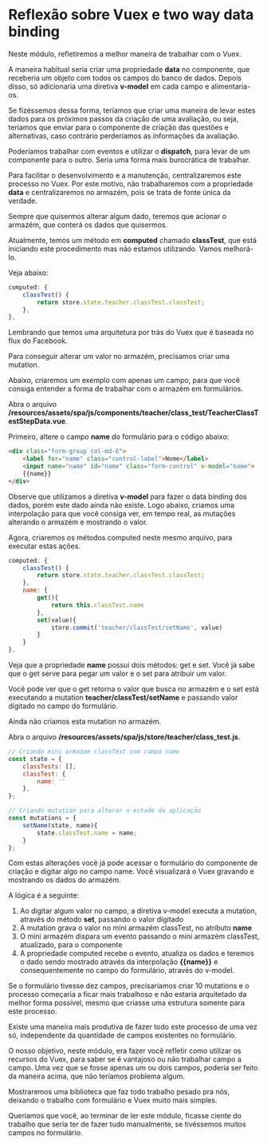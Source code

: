 # Reflexão sobre Vuex e two way data binding

Neste módulo, refletiremos a melhor maneira de trabalhar com o Vuex.

A maneira habitual seria criar uma propriedade **data** no componente, que receberia um objeto com todos os campos do banco de dados. Depois disso, só adicionaria uma diretiva **v-model** em cada campo e alimentaria-os.

Se fizéssemos dessa forma, teríamos que criar uma maneira de levar estes dados para os próximos passos da criação de uma avaliação, ou seja, teríamos que enviar para o componente de criação das questões e alternativas, caso contrário perderíamos as informações da avaliação.

Poderíamos trabalhar com eventos e utilizar o **dispatch**, para levar de um componente para o outro. Seria uma forma mais burocrática de trabalhar.

Para facilitar o desenvolvimento e a manutenção, centralizaremos este processo no Vuex. Por este motivo, não trabalharemos com a propriedade **data** e centralizaremos no armazém, pois se trata de fonte única da verdade.

Sempre que quisermos alterar algum dado, teremos que acionar o armazém, que conterá os dados que quisermos. 

Atualmente, temos um método em **computed** chamado **classTest**, que está iniciando este procedimento mas não estamos utilizando. Vamos melhorá-lo. 

Veja abaixo:

```js
computed: {
    classTest() {
        return store.state.teacher.classTest.classTest;
    },
},
```

Lembrando que temos uma arquitetura por trás do Vuex que é baseada no flux do Facebook. 

Para conseguir alterar um valor no armazém, precisamos criar uma mutation.

Abaixo, criaremos um exemplo com apenas um campo, para que você consiga entender a forma de trabalhar com o armazém em formulários.

Abra o arquivo **/resources/assets/spa/js/components/teacher/class_test/TeacherClassTestStepData.vue**.

Primeiro, altere o campo **name** do formulário para o código abaixo:

```html
<div class="form-group col-md-6">
    <label for="name" class="control-label">Nome</label>
    <input name="name" id="name" class="form-control" v-model="name">
    {{name}}
</div>
```

Observe que utilizamos a diretiva **v-model** para fazer o data binding dos dados, porém este dado ainda não existe. Logo abaixo, criamos uma interpolação para que você consiga ver, em tempo real, as mutações alterando o armazém e mostrando o valor.

Agora, criaremos os métodos computed neste mesmo arquivo, para executar estas ações.

```js
computed: {
    classTest() {
        return store.state.teacher.classTest.classTest;
    },
    name: {
        get(){
            return this.classTest.name
        },
        set(value){
            store.commit('teacher/classTest/setName', value)
        }
    }
},
```

Veja que a propriedade **name** possui dois métodos: get e set. Você já sabe que o get serve para pegar um valor e o set para atribuir um valor.

 Você pode ver que o get retorna o valor que busca no armazém e o set está executando a mutation **teacher/classTest/setName** e passando valor digitado no campo do formulário. 

 Ainda não criamos esta mutation no armazém.

Abra o arquivo **/resources/assets/spa/js/store/teacher/class_test.js**.

```js
// Criando mini armazem classTest com campo name
const state = {
    classTests: [],
    classTest: {
        name: ''
    },
};

// Criando mutation para alterar o estado da aplicação
const mutations = {
    setName(state, name){
        state.classTest.name = name;
    }
};
```

Com estas alterações você já pode acessar o formulário do componente de criação e digitar algo no campo name. Você visualizará o Vuex gravando e mostrando os dados do armazém.

A lógica é a seguinte:

1. Ao digitar algum valor no campo, a diretiva v-model executa a mutation, através do método **set**, passando o valor digitado
2. A mutation grava o valor no mini armazém classTest, no atributo **name**
3. O mini armazém dispara um evento passando o mini armazém classTest, atualizado, para o componente
4. A propriedade computed recebe o evento, atualiza os dados e teremos o dado sendo mostrado através da interpolação **{{name}}** e consequentemente no campo do formulário, através do v-model.

Se o formulário tivesse dez campos, precisaríamos criar 10 mutations e o processo começaria a ficar mais trabalhoso e não estaria arquitetado da melhor forma possível, mesmo que criasse uma estrutura somente para este processo.

Existe uma maneira mais produtiva de fazer todo este processo de uma vez só, independente da quantidade de campos existentes no formulário.

O nosso objetivo, neste módulo, era fazer você refletir como utilizar os recursos do Vuex, para saber se é vantajoso ou não trabalhar campo a campo. Uma vez que se fosse apenas um ou dois campos, poderia ser feito da maneira acima, que não teríamos problema algum.

Mostraremos uma biblioteca que faz todo trabalho pesado pra nós, deixando o trabalho com formulário e Vuex muito mais simples. 

Queríamos que você, ao terminar de ler este módulo, ficasse ciente do trabalho que seria ter de  fazer tudo manualmente, se tivéssemos muitos campos no formulário.